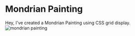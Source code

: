 # Mondrian Painting
Hey, I've created a Mondrian Painting using CSS grid display.
![mondrian painting](https://github.com/user-attachments/assets/a5fa0953-501f-4837-81a8-c1e7a09bf166)
